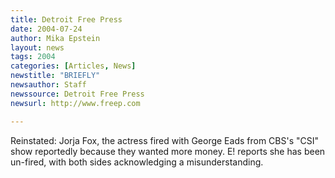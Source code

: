 ```yaml
---
title: Detroit Free Press
date: 2004-07-24
author: Mika Epstein
layout: news
tags: 2004
categories: [Articles, News]
newstitle: "BRIEFLY"
newsauthor: Staff  
newssource: Detroit Free Press  
newsurl: http://www.freep.com  

---
```


Reinstated: Jorja Fox, the actress fired with George Eads from CBS's "CSI" show reportedly because they wanted more money. E! reports she has been un-fired, with both sides acknowledging a misunderstanding.  
